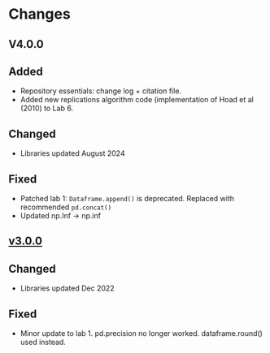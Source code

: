 # Changes

## V4.0.0

## Added 

* Repository essentials: change log + citation file.
* Added new replications algorithm code (implementation of Hoad et al (2010) to Lab 6.

## Changed
* Libraries updated August 2024

## Fixed
* Patched lab 1: `Dataframe.append()` is deprecated. Replaced with recommended `pd.concat()`
* Updated np.Inf -> np.inf

## [v3.0.0](https://github.com/health-data-science-OR/stochastic_systems/releases/tag/v3.0.0)

## Changed
* Libraries updated Dec 2022

## Fixed
* Minor update to lab 1.  pd.precision no longer worked.  dataframe.round() used instead.
